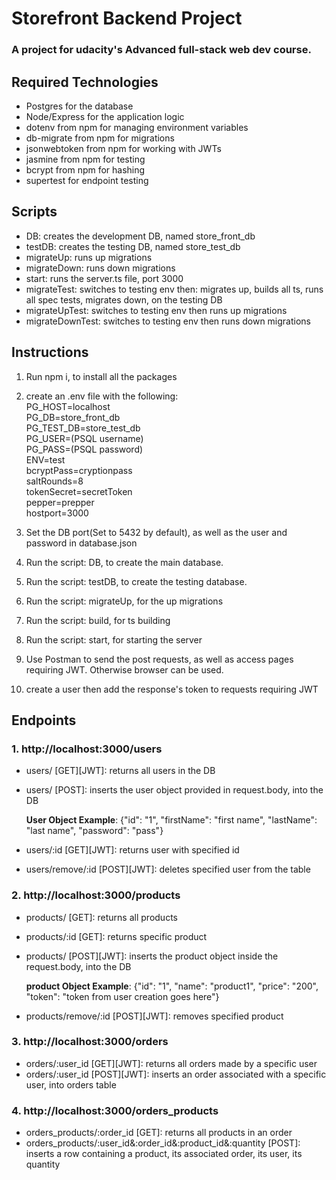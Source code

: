 # Storefront Backend Project
### A project for udacity's Advanced full-stack web dev course.
## Required Technologies

- Postgres for the database
- Node/Express for the application logic
- dotenv from npm for managing environment variables
- db-migrate from npm for migrations
- jsonwebtoken from npm for working with JWTs
- jasmine from npm for testing
- bcrypt from npm for hashing
- supertest for endpoint testing

## Scripts
- DB:  creates the development DB, named store_front_db
- testDB:  creates the testing DB, named store_test_db
- migrateUp:  runs up migrations
- migrateDown:  runs down migrations
- start:  runs the server.ts file, port 3000
- migrateTest:  switches to testing env then: migrates up, builds all ts, runs all spec tests, migrates down, on the testing DB
- migrateUpTest:  switches to testing env then runs up migrations
- migrateDownTest: switches to testing env then runs down migrations

## Instructions
1. Run npm i, to install all the packages

2. create an .env file with the following:  
    PG_HOST=localhost  
    PG_DB=store_front_db  
    PG_TEST_DB=store_test_db  
    PG_USER=(PSQL username)  
    PG_PASS=(PSQL password)  
    ENV=test  
    bcryptPass=cryptionpass  
    saltRounds=8  
    tokenSecret=secretToken  
    pepper=prepper  
    hostport=3000  

3. Set the DB port(Set to 5432 by default), as well as the user and password in database.json

4. Run the script: DB, to create the main database.

5. Run the script: testDB, to create the testing database.

6. Run the script: migrateUp, for the up migrations

7. Run the script: build, for ts building

8. Run the script: start, for starting the server

9. Use Postman to send the post requests, as well as access pages requiring JWT. Otherwise browser can be used.

10. create a user then add the response's token to requests requiring JWT


## Endpoints

### 1. http://localhost:3000/users
- users/ [GET][JWT]: returns all users in the DB
- users/ [POST]: inserts the user object provided in request.body, into the DB  

    **User Object Example**: {"id": "1", "firstName": "first name", "lastName": "last name", "password": "pass"} 

- users/:id [GET][JWT]: returns user with specified id
- users/remove/:id [POST][JWT]: deletes specified user from the table  

### 2. http://localhost:3000/products
- products/ [GET]: returns all products
- products/:id [GET]: returns specific product
- products/ [POST][JWT]: inserts the product object inside the request.body, into the DB  

    **product Object Example**: {"id": "1", "name": "product1", "price": "200", "token": "token from user creation goes here"}

- products/remove/:id [POST][JWT]: removes specified product  

### 3. http://localhost:3000/orders

- orders/:user_id [GET][JWT]: returns all orders made by a specific user
- orders/:user_id [POST][JWT]: inserts an order associated with a specific user, into orders table  

### 4. http://localhost:3000/orders_products
- orders_products/:order_id [GET]: returns all products in an order
- orders_products/:user_id&:order_id&:product_id&:quantity [POST]: inserts a row containing a product, its associated order, its user, its quantity
